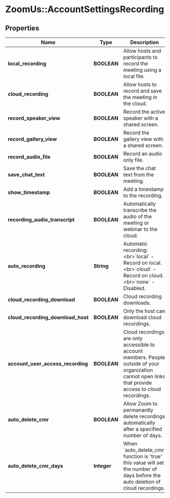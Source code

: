 # ZoomUs::AccountSettingsRecording

## Properties
Name | Type | Description | Notes
------------ | ------------- | ------------- | -------------
**local_recording** | **BOOLEAN** | Allow hosts and participants to record the meeting using a local file. | [optional] 
**cloud_recording** | **BOOLEAN** | Allow hosts to record and save the meeting in the cloud. | [optional] 
**record_speaker_view** | **BOOLEAN** | Record the active speaker with a shared screen. | [optional] 
**record_gallery_view** | **BOOLEAN** | Record the gallery view with a shared screen. | [optional] 
**record_audio_file** | **BOOLEAN** | Record an audio only file. | [optional] 
**save_chat_text** | **BOOLEAN** | Save the chat text from the meeting. | [optional] 
**show_timestamp** | **BOOLEAN** | Add a timestamp to the recording. | [optional] 
**recording_audio_transcript** | **BOOLEAN** | Automatically transcribe the audio of the meeting or webinar to the cloud. | [optional] 
**auto_recording** | **String** | Automatic recording:&lt;br&gt;&#x60;local&#x60; - Record on local.&lt;br&gt;&#x60;cloud&#x60; -  Record on cloud.&lt;br&gt;&#x60;none&#x60; - Disabled. | [optional] 
**cloud_recording_download** | **BOOLEAN** | Cloud recording downloads. | [optional] 
**cloud_recording_download_host** | **BOOLEAN** | Only the host can download cloud recordings. | [optional] 
**account_user_access_recording** | **BOOLEAN** | Cloud recordings are only accessible to account members. People outside of your organization cannot open links that provide access to cloud recordings. | [optional] 
**auto_delete_cmr** | **BOOLEAN** | Allow Zoom to permanantly delete recordings automatically after a specified number of days. | [optional] 
**auto_delete_cmr_days** | **Integer** | When &#x60;auto_delete_cmr&#x60; function is &#39;true&#39; this value will set the number of days before the auto deletion of cloud recordings. | [optional] 


